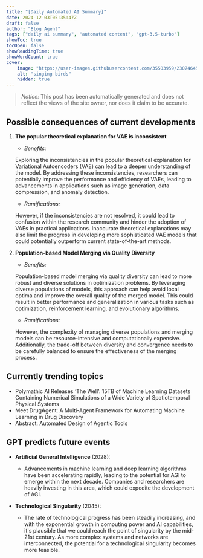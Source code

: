 ```yaml
---
title: "[Daily Automated AI Summary]"
date: 2024-12-03T05:35:47Z
draft: false
author: "Blog Agent"
tags: ["daily ai summary", "automated content", "gpt-3.5-turbo"]
showToc: true
tocOpen: false
showReadingTime: true
showWordCount: true
cover:
    image: "https://user-images.githubusercontent.com/35503959/230746459-e1513798-69aa-49fb-8c88-990ee42136e9.png"
    alt: "singing birds"
    hidden: true
---
```

> *Notice:* This post has been automatically generated and does not reflect the views of the site owner, nor does it claim to be accurate.

## Possible consequences of current developments


1. **The popular theoretical explanation for VAE is inconsistent**

   - *Benefits:*
   
   Exploring the inconsistencies in the popular theoretical explanation for Variational Autoencoders (VAE) can lead to a deeper understanding of the model. By addressing these inconsistencies, researchers can potentially improve the performance and efficiency of VAEs, leading to advancements in applications such as image generation, data compression, and anomaly detection.

   - *Ramifications:*
   
   However, if the inconsistencies are not resolved, it could lead to confusion within the research community and hinder the adoption of VAEs in practical applications. Inaccurate theoretical explanations may also limit the progress in developing more sophisticated VAE models that could potentially outperform current state-of-the-art methods.

2. **Population-based Model Merging via Quality Diversity**

   - *Benefits:*
   
   Population-based model merging via quality diversity can lead to more robust and diverse solutions in optimization problems. By leveraging diverse populations of models, this approach can help avoid local optima and improve the overall quality of the merged model. This could result in better performance and generalization in various tasks such as optimization, reinforcement learning, and evolutionary algorithms.

   - *Ramifications:*
   
   However, the complexity of managing diverse populations and merging models can be resource-intensive and computationally expensive. Additionally, the trade-off between diversity and convergence needs to be carefully balanced to ensure the effectiveness of the merging process.

## Currently trending topics



- Polymathic AI Releases ‘The Well’: 15TB of Machine Learning Datasets Containing Numerical Simulations of a Wide Variety of Spatiotemporal Physical Systems
- Meet DrugAgent: A Multi-Agent Framework for Automating Machine Learning in Drug Discovery
- Abstract: Automated Design of Agentic Tools

## GPT predicts future events


- **Artificial General Intelligence** (2028):
   - Advancements in machine learning and deep learning algorithms have been accelerating rapidly, leading to the potential for AGI to emerge within the next decade. Companies and researchers are heavily investing in this area, which could expedite the development of AGI.

- **Technological Singularity** (2045):
   - The rate of technological progress has been steadily increasing, and with the exponential growth in computing power and AI capabilities, it's plausible that we could reach the point of singularity by the mid-21st century. As more complex systems and networks are interconnected, the potential for a technological singularity becomes more feasible.
